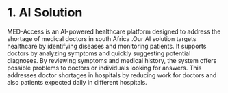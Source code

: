# 1. AI Solution

MED-Access is an  AI-powered healthcare platform designed to address the shortage of medical doctors in south Africa .Our AI solution targets healthcare by identifying diseases and monitoring patients. It supports doctors by analyzing symptoms and quickly suggesting potential diagnoses. By reviewing symptoms and medical history, the system offers possible problems to doctors or individuals looking for answers. This addresses doctor shortages in hospitals by reducing work for doctors and also patients expected daily in different hospitals.
